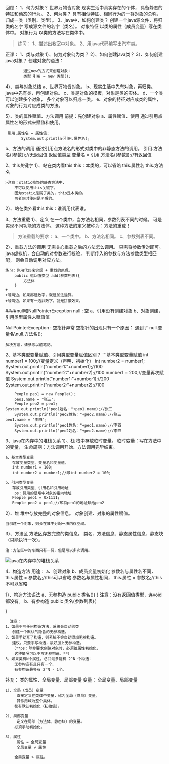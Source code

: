 回顾：
	1、何为对象？
		世界万物皆对象
		现实生活中真实存在的个体，
		具备静态的特征和动态的行为。
2、何为类？
		具有相似特征、相同行为的一群对象的总称，
		归成一类（类别、类型）。
3、java中，如何创建类？
		创建一个java源文件，将归类的名字
		写成源文件的名字（类名）。
对象特征 以类的属性（成员变量）写在类体中。
		对象行为 以类的方法写在类体中。

>练习：
	1、描述出教室中对象。
	2、用java代码编写出汽车类。

正课：
1、类与对象
   1）、何为对象何为类？
   2）、如何创建java类？
   3）、如何创建java对象？
	创建对象的语法：
```
	    通过new的方式来创建对象：
		类型 引用 = new 类型();
```

   4）、类与对象总结
	a、世界万物皆对象。
	b、现实生活中先有对象，再归类。
		java中先有类，再创建对象。
	c、类是对象的模板，对象是类的实体。
	d、一个类可以创建多个对象，
		多个对象可以归成一类。
	e、对象的特征对应成类的属性，
		对象的行为对应成类的方法。

   5）、类的属性赋值、方法调用
	前提：先创建对象
	a、属性赋值、使用
	   通过引用点属性名的形式来赋值和使用。
```
 引用.属性名 = 属性值;
	   System.out.println(引用.属性名);
```
b、方法的调用
	   通过引用点方法名的形式对类中的非静态方法的调用。
引用.方法名([参数]);//无返回值
	   返回值类型 变量名 = 引用.方法名([参数]);//有返回值

2、this关键字
   1）、站在类内看this
	this：本类的，可以省略
	   this.属性名
	   this.方法名
	   
		
	>注意：static修饰的静态方法中，
		不可以使用this关键字。
		因为static是属于类的，this是本类的。
		两者同时使用是矛盾的。

   2）、站在类外看this
	this：谁调用代表谁。
	
3、方法重载
   1）、定义
	在一个类中，当方法名相同，参数列表不同的时候。
	可是实现不同功能的方法体。
	这种方法的定义被称为：方法的重载！
>方法重载的要求：
	a、一个类中。
	b、方法名相同。
	c、参数列表不同。
	
   2）、重载方法的调用
	无需关心重载之后的方法怎么调用。
	只需将参数传对即可。
	java虚拟机，会自动的对参数进行校验，
	判断传入的参数与方法参数类型相匹配，
	则会自动调用对应方法。


	练习：你用代码来实现 + 重载的原理。
		public 返回值类型 add(参数列表){
			方法体
		}
	+
	+号两边，如果都是数字，就是加法运算。
	+号两边，如果有一边非数字，就是拼接效果。

####null和NullPointerException
   null : 空
	a、引用没有创建对象
	b、对象创建，引用类型属性未赋值值

   NullPointerException : 空指针异常
	空指针的出现只有一个原因：
	    遇到了 null.变量名\null.方法名();

	解决方法，请参考以前笔记。

2、基本类型变量赋值、引用类型变量赋值区别？
	```基本类型变量赋值
	int number1 = 100;//变量定义（声明、初始化）
	int number2 = number1;
	System.out.println("number1:"+number1);//100
	System.out.println("number2:"+number2);//100
	number1 = 200;//变量再次赋值
	System.out.println("number1:"+number1);//200
	System.out.println("number2:"+number2);//100
```引用类型变量赋值
	People peo1 = new People();
	peo1.name = "张三";
	People peo2 = peo1;
System.out.println("peo1姓名："+peo1.name);//张三
	System.out.println("peo2姓名："+peo2.name);//张三
peo1.name = "李四";
	System.out.println("peo1姓名："+peo1.name);//李四
	System.out.println("peo2姓名："+peo2.name);//李四
```

3、java在内存中的堆栈关系
   1）、栈
	栈中存放临时变量。
	临时变量：写在方法中的变量，
	   生命周期：方法调用开始、方法调用完毕结束。
	
	a、基本类型变量
	   存放变量类型、变量名和变量值。
	   int number1 = 100;
	   int number2 = number1;//即int number2 = 100;

	b、引用类型变量
	   存放引用类型、引用名和引用地址
		ps：引用的是堆中对象的指向地址
	   People peo1 = 0x1111;
	   People peo2 = peo1;//即将peo1的地址赋给peo2

   2）、堆
	堆中存放完整的对象信息。
	对象创建、对象的属性赋值。
	
	当创建一个对象，则会在堆中分配一块内存空间。

   3）、方法区
	方法区存放完整的类信息。
	类名、方法信息、静态属性信息、静态块（只能执行一次）。
	
	注：方法区中的东西只有一份，但是可以多次调用。

![java在内存中的堆栈关系](http://upload-images.jianshu.io/upload_images/66256-35d133a0ea46feb9.png?imageMogr2/auto-orient/strip%7CimageView2/2/w/1240)

	
4、构造方法
   用途：
	a、创建对象
	b、成员变量初始化
		参数名与属性名不同，
		    this.属性 = 参数名;//this可以省略
		参数名与属性相同，
		    this.属性 = 参数名;//this不可以省略
			

   1）、构造方法语法
      a、无参构造
	public 类名(){
}
	注意：没有返回值类型，连void都没有。
 b、有参构造
	public 类名(参数列表){

}
	
      注意：
	1、如果不写任何构造方法，系统会自动给类
	   创建一个默认的隐含的无参构造。	
	2、如果手动写了构造，则系统不会自动添加无参构造。
	   建议，只要手写构造，最好加上无参构造。
	   （**ps：除非要求创建对象时，必须给属性初始化，
		这种情况可以不写无参构造。**）
	3、如果类有N个属性，总共最多能有 2^N 个构造：
		无参构造有且只有一个，
		有参构造最多有 2^N - 1个。






补充：
	类的属性、全局变量、局部变量
	变量：
	   全局变量、局部变量
	
	1）、全局（成员）变量
	     直接定义在类体中变量，称为全局（成员）变量。
	     其作用域为整个类体。
		都有默认初始化（初始值）。

	2）、局部变量
	     定义在局部（方法体、静态块）的变量。
		必须手动初始化。

	3）、属性
	     属性 = 全局变量
	     全局变量 ≠ 属性

		全局变量 > 属性。
